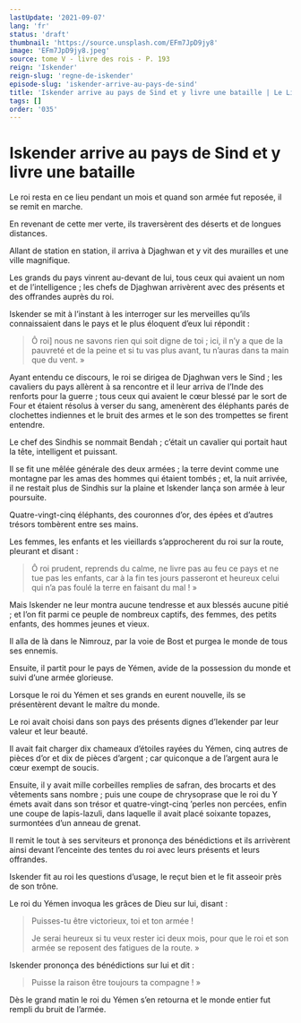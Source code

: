 ```yaml
---
lastUpdate: '2021-09-07'
lang: 'fr'
status: 'draft'
thumbnail: 'https://source.unsplash.com/EFm7JpD9jy8'
image: 'EFm7JpD9jy8.jpeg'
source: tome V - livre des rois - P. 193
reign: 'Iskender'
reign-slug: 'regne-de-iskender'
episode-slug: 'iskender-arrive-au-pays-de-sind'
title: 'Iskender arrive au pays de Sind et y livre une bataille | Le Livre des Rois | Shâhnâmeh'
tags: []
order: '035'
---
```


<!-- LTeX: language=fr -->

# Iskender arrive au pays de Sind et y livre une bataille

Le roi resta en ce lieu pendant un mois et quand son armée fut reposée, il se remit en marche.

En revenant de cette mer verte, ils traversèrent des déserts et de longues distances.

Allant de station en station, il arriva à Djaghwan et y vit des murailles et une ville magnifique.

Les grands du pays vinrent au-devant de lui, tous ceux qui avaient un nom et de l’intelligence ; les chefs de Djaghwan arrivèrent avec des présents et des offrandes auprès du roi.

Iskender se mit à l’instant à les interroger sur les merveilles qu’ils connaissaient dans le pays et le plus éloquent d’eux lui répondit :

> Ô roi] nous ne savons rien qui soit digne de toi ; ici, il n’y a que de la pauvreté et de la peine et si tu vas plus avant, tu n’auras dans ta main que du vent. »

Ayant entendu ce discours, le roi se dirigea de Djaghwan vers le Sind ; les cavaliers du pays allèrent à sa rencontre et il leur arriva de l’Inde des renforts pour la guerre ; tous ceux qui avaient le cœur blessé par le sort de Four et étaient résolus à verser du sang, amenèrent des éléphants parés de clochettes indiennes et le bruit des armes et le son des trompettes se firent entendre.

Le chef des Sindhis se nommait Bendah ; c’était un cavalier qui portait haut la tête, intelligent et puissant.

Il se fit une mêlée générale des deux armées ; la terre devint comme une montagne par les amas des hommes qui étaient tombés ; et, la nuit arrivée, il ne restait plus de Sindhis sur la plaine et Iskender lança son armée à leur poursuite.

Quatre-vingt-cinq éléphants, des couronnes d’or, des épées et d’autres trésors tombèrent entre ses mains.

Les femmes, les enfants et les vieillards s’approcherent du roi sur la route, pleurant et disant :

> Ô roi prudent, reprends du calme, ne livre pas au feu ce pays et ne tue pas les enfants, car à la fin tes jours passeront et heureux celui qui n’a pas foulé la terre en faisant du mal ! »

Mais Iskender ne leur montra aucune tendresse et aux blessés aucune pitié ; et l’on fit parmi ce peuple de nombreux captifs, des femmes, des petits enfants, des hommes jeunes et vieux.

Il alla de là dans le Nimrouz, par la voie de Bost et purgea le monde de tous ses ennemis.

Ensuite, il partit pour le pays de Yémen, avide de la possession du monde et suivi d’une armée glorieuse.

Lorsque le roi du Yémen et ses grands en eurent nouvelle, ils se présentèrent devant le maître du monde.

Le roi avait choisi dans son pays des présents dignes d’Iekender par leur valeur et leur beauté.

Il avait fait charger dix chameaux d’étoiles rayées du Yémen, cinq autres de pièces d’or et dix de pièces d’argent ; car quiconque a de l’argent aura le cœur exempt de soucis.

Ensuite, il y avait mille corbeilles remplies de safran, des brocarts et des vêtements sans nombre ; puis une coupe de chrysoprase que le roi du Y émets avait dans son trésor et quatre-vingt-cinq ’perles non percées, enfin une coupe de lapis-lazuli, dans laquelle il avait placé soixante topazes, surmontées d’un anneau de grenat.

Il remit le tout à ses serviteurs et prononça des bénédictions et ils arrivèrent ainsi devant l’enceinte des tentes du roi avec leurs présents et leurs offrandes.

Iskender fit au roi les questions d’usage, le reçut bien et le fit asseoir près de son trône.

Le roi du Yémen invoqua les grâces de Dieu sur lui, disant :

> Puisses-tu être victorieux, toi et ton armée !
>
> Je serai heureux si tu veux rester ici deux mois, pour que le roi et son armée se reposent des fatigues de la route. »

Iskender prononça des bénédictions sur lui et dit :

> Puisse la raison être toujours ta compagne ! »

Dès le grand matin le roi du Yémen s’en retourna et le monde entier fut rempli du bruit de l’armée.
